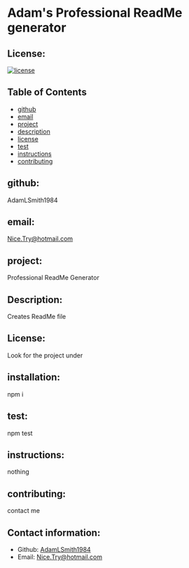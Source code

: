 # Adam's Professional ReadMe generator
  ## License:
  
  [![license](https://img.shields.io/badge/license--blue.svg)](https://shields.io/)
  ## Table of Contents 
  - [github](#github)
  - [email](#email)
  - [project](#project)
  - [description](#description)
  - [license](#license)
  - [test](#test)
  - [instructions](#instructions)
  - [contributing](#contributing)
  ## github:
  AdamLSmith1984
  ## email:
  Nice.Try@hotmail.com
  ## project:
  Professional ReadMe Generator
  ## Description:
  Creates ReadMe file
  ## License: 
 Look for the project under 
  
  ## installation:
  npm i
  ## test: 
  npm test
  ## instructions:
  nothing
  ## contributing:
  contact me
  
  ## Contact information:
  - Github: [AdamLSmith1984](https://github.com/AdamLSmith1984)
  - Email: [Nice.Try@hotmail.com](mailto:user@example.com)